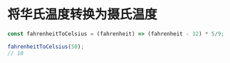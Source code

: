 # 将华氏温度转换为摄氏温度


```js
const fahrenheitToCelsius = (fahrenheit) => (fahrenheit - 32) * 5/9;

fahrenheitToCelsius(50);
// 10
```